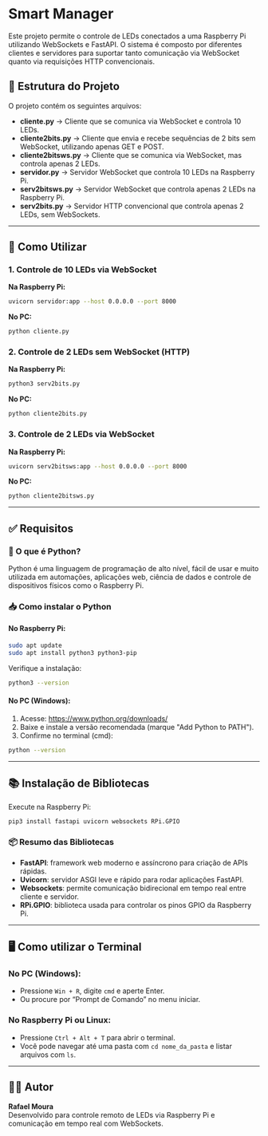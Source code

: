 # Smart Manager

Este projeto permite o controle de LEDs conectados a uma Raspberry Pi utilizando WebSockets e FastAPI. O sistema é composto por diferentes clientes e servidores para suportar tanto comunicação via WebSocket quanto via requisições HTTP convencionais.

## 📂 Estrutura do Projeto

O projeto contém os seguintes arquivos:

- **cliente.py** → Cliente que se comunica via WebSocket e controla 10 LEDs.
- **cliente2bits.py** → Cliente que envia e recebe sequências de 2 bits sem WebSocket, utilizando apenas GET e POST.
- **cliente2bitsws.py** → Cliente que se comunica via WebSocket, mas controla apenas 2 LEDs.
- **servidor.py** → Servidor WebSocket que controla 10 LEDs na Raspberry Pi.
- **serv2bitsws.py** → Servidor WebSocket que controla apenas 2 LEDs na Raspberry Pi.
- **serv2bits.py** → Servidor HTTP convencional que controla apenas 2 LEDs, sem WebSockets.

---

## 🚀 Como Utilizar

### 1. Controle de 10 LEDs via WebSocket

**Na Raspberry Pi:**
```bash
uvicorn servidor:app --host 0.0.0.0 --port 8000
```

**No PC:**
```bash
python cliente.py
```

### 2. Controle de 2 LEDs sem WebSocket (HTTP)

**Na Raspberry Pi:**
```bash
python3 serv2bits.py
```

**No PC:**
```bash
python cliente2bits.py
```

### 3. Controle de 2 LEDs via WebSocket

**Na Raspberry Pi:**
```bash
uvicorn serv2bitsws:app --host 0.0.0.0 --port 8000
```

**No PC:**
```bash
python cliente2bitsws.py
```

---

## ✅ Requisitos

### 🦍 O que é Python?

Python é uma linguagem de programação de alto nível, fácil de usar e muito utilizada em automações, aplicações web, ciência de dados e controle de dispositivos físicos como o Raspberry Pi.

### 📥 Como instalar o Python

#### No Raspberry Pi:
```bash
sudo apt update
sudo apt install python3 python3-pip
```

Verifique a instalação:
```bash
python3 --version
```

#### No PC (Windows):
1. Acesse: https://www.python.org/downloads/
2. Baixe e instale a versão recomendada (marque "Add Python to PATH").
3. Confirme no terminal (cmd):
```bash
python --version
```

---

## 📚 Instalação de Bibliotecas

Execute na Raspberry Pi:
```bash
pip3 install fastapi uvicorn websockets RPi.GPIO
```

### 📦 Resumo das Bibliotecas

- **FastAPI**: framework web moderno e assíncrono para criação de APIs rápidas.
- **Uvicorn**: servidor ASGI leve e rápido para rodar aplicações FastAPI.
- **Websockets**: permite comunicação bidirecional em tempo real entre cliente e servidor.
- **RPi.GPIO**: biblioteca usada para controlar os pinos GPIO da Raspberry Pi.

---

## 🖥️ Como utilizar o Terminal

### No PC (Windows):
- Pressione `Win + R`, digite `cmd` e aperte Enter.
- Ou procure por “Prompt de Comando” no menu iniciar.

### No Raspberry Pi ou Linux:
- Pressione `Ctrl + Alt + T` para abrir o terminal.
- Você pode navegar até uma pasta com `cd nome_da_pasta` e listar arquivos com `ls`.

---

## 👨‍💻 Autor

**Rafael Moura**  
Desenvolvido para controle remoto de LEDs via Raspberry Pi e comunicação em tempo real com WebSockets.

